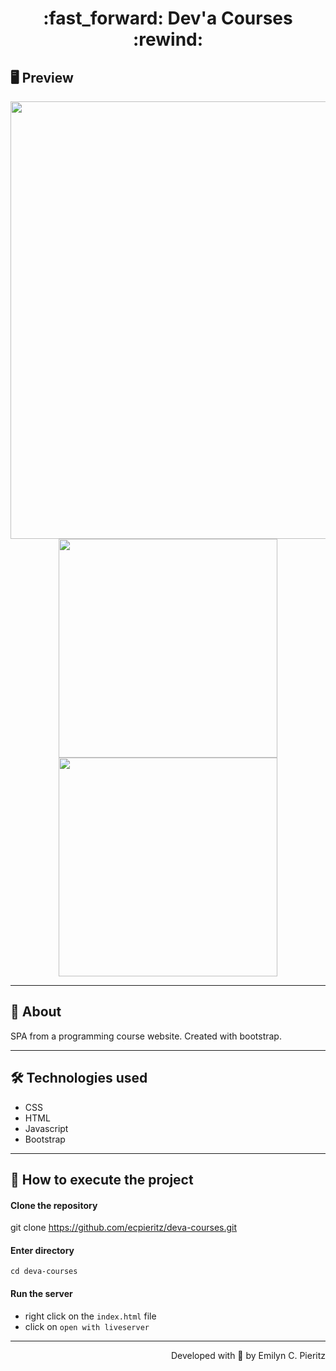 <h1 align = "center"> :fast_forward: Dev'a Courses :rewind: </h1>

## 🖥 Preview
<p align = "center">
  <img src = "https://github.com/ecpieritz/find-a-coach/b" width = "700" height = "auto">
  <img src = "https://github.com/ecpieritz/find-a-coach/b" width = "350" height = "auto">
  <img src = "https://github.com/ecpieritz/find-a-coach/b" width = "350" height = "auto">
</p>

---

## 📖 About
<p>SPA from a programming course website. Created with bootstrap.</p>

---

## 🛠 Technologies used
- CSS
- HTML
- Javascript
- Bootstrap

---

## 🚀 How to execute the project
#### Clone the repository
git clone https://github.com/ecpieritz/deva-courses.git

#### Enter directory
`cd deva-courses`

#### Run the server
- right click on the `index.html` file
- click on `open with liveserver`

---
<p align = "right">Developed with 💙 by Emilyn C. Pieritz</p>


